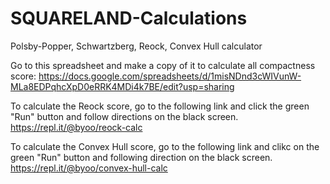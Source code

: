 # SQUARELAND-Calculations
Polsby-Popper, Schwartzberg, Reock, Convex Hull calculator

Go to this spreadsheet and make a copy of it to calculate all compactness score:
https://docs.google.com/spreadsheets/d/1misNDnd3cWIVunW-MLa8EDPqhcXpD0eRRK4MDi4k7BE/edit?usp=sharing

To calculate the Reock score, go to the following link and click the green "Run" button and follow directions on the black screen.
https://repl.it/@byoo/reock-calc

To calculate the Convex Hull score, go to the following link and clikc on the green "Run" button and following direction on the black screen.
https://repl.it/@byoo/convex-hull-calc
